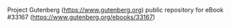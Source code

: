Project Gutenberg (https://www.gutenberg.org) public repository for eBook #33167 (https://www.gutenberg.org/ebooks/33167)
